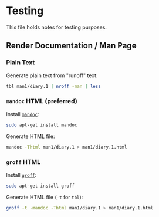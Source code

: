 # Testing

This file holds notes for testing purposes.

## Render Documentation / Man Page

### Plain Text
Generate plain text from "runoff" text:
```bash
tbl man1/diary.1 | nroff -man | less
```

### `mandoc` HTML (preferred)
Install [`mandoc`](https://en.wikipedia.org/wiki/Mandoc):
```bash
sudo apt-get install mandoc
```

Generate HTML file:
```bash
mandoc -Thtml man1/diary.1 > man1/diary.1.html
```

### `groff` HTML
Install [`groff`](https://www.gnu.org/software/groff):
```bash
sudo apt-get install groff
```

Generate HTML file (`-t` for `tbl`):
```bash
groff -t -mandoc -Thtml man1/diary.1 > man1/diary.1.html
```
